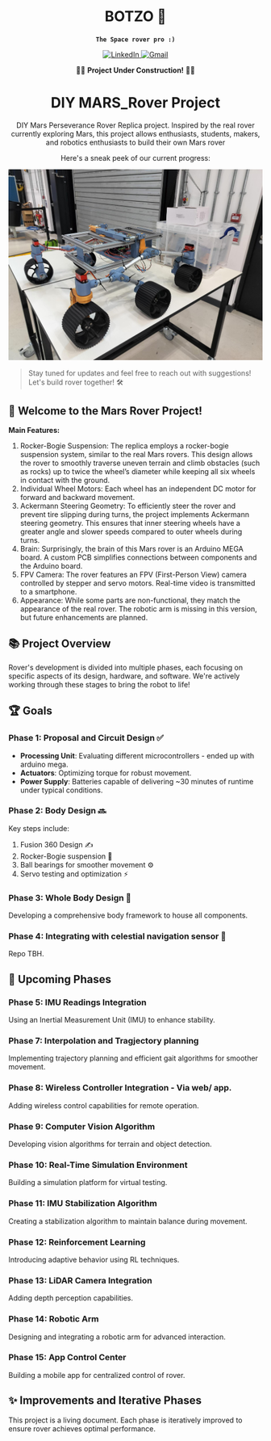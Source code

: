 <div align="center">
<h1>BOTZO 🌌</h1> 

**`The Space rover pro :)`**

<p align="center">
    <a href="https://www.linkedin.com/in/hari-lakshman/" target="_blank" rel="noopener noreferrer">
        <img alt="LinkedIn" src="https://img.shields.io/badge/LinkedIn-0077B5?style=for-the-badge&logo=linkedin&logoColor=white" />
    </a>
    <a href="mailto:harilakshmanmark3@gmail.com">
        <img alt="Gmail" src="https://img.shields.io/badge/Gmail-2c3454?style=for-the-badge&logo=gmail&logoColor=white" />
    </a>    
</p>


🚨🚧 **Project Under Construction!** 🚧🚨  


# DIY MARS_Rover Project #
DIY Mars Perseverance Rover Replica project. Inspired by the real rover currently exploring Mars, this project allows enthusiasts, students, makers, and robotics enthusiasts to build their own Mars rover

Here's a sneak peek of our current progress:  

</div>

<p align="center">
    <a href="img/botzo.jpg">
        <img src="media/Media (46) (1).jpg" alt="Portotype" width="610">
    </a>
</p>

>Stay tuned for updates and feel free to reach out with suggestions! Let's build rover together! 🛠️

## 🌟 **Welcome to the Mars Rover Project!**  
**Main Features:**
1. Rocker-Bogie Suspension: The replica employs a rocker-bogie suspension system, similar to the real Mars rovers. This design allows the rover to smoothly traverse uneven terrain and climb obstacles (such as rocks) up to twice the wheel’s diameter while keeping all six wheels in contact with the ground.
2. Individual Wheel Motors: Each wheel has an independent DC motor for forward and backward movement.
3. Ackermann Steering Geometry: To efficiently steer the rover and prevent tire slipping during turns, the project implements Ackermann steering geometry. This ensures that inner steering wheels have a greater angle and slower speeds compared to outer wheels during turns.
4. Brain: Surprisingly, the brain of this Mars rover is an Arduino MEGA board. A custom PCB simplifies connections between components and the Arduino board.
5. FPV Camera: The rover features an FPV (First-Person View) camera controlled by stepper and servo motors. Real-time video is transmitted to a smartphone.
6. Appearance: While some parts are non-functional, they match the appearance of the real rover. The robotic arm is missing in this version, but future enhancements are planned.

## 📚 **Project Overview**  

Rover's development is divided into multiple phases, each focusing on specific aspects of its design, hardware, and software. We're actively working through these stages to bring the robot to life!

## 🏆 **Goals**  

### Phase 1: Proposal and Circuit Design ✅  

- **Processing Unit**: Evaluating different microcontrollers - ended up with arduino mega.  
- **Actuators**: Optimizing torque for robust movement.  
- **Power Supply**: Batteries capable of delivering ~30 minutes of runtime under typical conditions.  

### Phase 2: Body Design 🔜  

Key steps include:  
1. Fusion 360 Design ✍️  
2. Rocker-Bogie suspension 💨  
3. Ball bearings for smoother movement ⚙️  
4. Servo testing and optimization ⚡ 

### Phase 3: Whole Body Design 🔧  

Developing a comprehensive body framework to house all components.  


### Phase 4: Integrating with celestial navigation sensor 🧮  

Repo TBH.


## 🔮 **Upcoming Phases**  

### Phase 5: IMU Readings Integration  
Using an Inertial Measurement Unit (IMU) to enhance stability.

### Phase 7: Interpolation and Tragjectory planning 
Implementing trajectory planning and efficient gait algorithms for smoother movement.  

### Phase 8: Wireless Controller Integration - Via web/ app.
Adding wireless control capabilities for remote operation.  

### Phase 9: Computer Vision Algorithm  
Developing vision algorithms for terrain and object detection.  

### Phase 10: Real-Time Simulation Environment  
Building a simulation platform for virtual testing.  

### Phase 11: IMU Stabilization Algorithm  
Creating a stabilization algorithm to maintain balance during movement.  

### Phase 12: Reinforcement Learning  
Introducing adaptive behavior using RL techniques.  

### Phase 13: LiDAR Camera Integration  
Adding depth perception capabilities.  

### Phase 14: Robotic Arm  
Designing and integrating a robotic arm for advanced interaction.  

### Phase 15: App Control Center  
Building a mobile app for centralized control of rover.  


## ✨ **Improvements and Iterative Phases**  

This project is a living document. Each phase is iteratively improved to ensure rover achieves optimal performance.  
